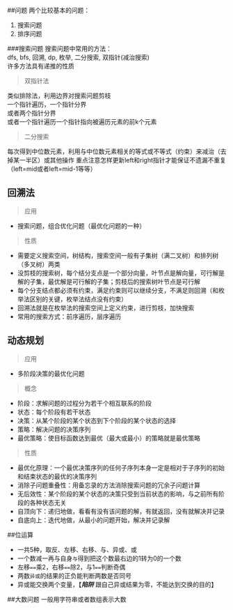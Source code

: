 ##问题
两个比较基本的问题：
1. 搜索问题
2. 排序问题

###搜索问题
搜索问题中常用的方法：  
dfs, bfs, 回溯, dp, 枚举, 二分搜索, 双指针(减治搜索)  
许多方法具有递推的性质

> 双指针法

类似排除法，利用边界对搜索问题剪枝  
一个指针遍历，一个指针分界  
或者两个指针分界  
或者一个指针遍历一个指针指向被遍历元素的前k个元素

> 二分搜索

每次得到中位数元素，利用与中位数元素相关的等式或不等式（约束）来减治（去掉某一半区）或其他操作
重点注意怎样更新left和right指针才能保证不遗漏不重复（left=mid或者left=mid-1等等）

## 回溯法
> 应用
- 搜索问题，组合优化问题（最优化问题的一种）
> 性质
- 需要定义搜索空间，树结构，搜索空间一般有子集树（满二叉树）和排列树（多叉树）两类
- 没剪枝的搜索树，每个结分支点是一个部分向量，叶节点是解向量，可行解是解的子集，最优解是可行解的子集；剪枝后的搜索树叶节点是可行解
- 每个分支结点都必须有约束，满足约束则可以继续分支，不满足则回溯（和枚举法区别的关键，枚举法结点没有约束）
- 回溯法就是在枚举法的搜索空间上定义约束，进行剪枝，加快搜索
- 常用的搜索方式：前序遍历，层序遍历

## 动态规划
> 应用
- 多阶段决策的最优化问题
> 概念
- 阶段：求解问题的过程分为若干个相互联系的阶段
- 状态：每个阶段有若干状态
- 决策：从某个阶段的某个状态到下个阶段的某个状态的选择
- 策略：解决问题的决策序列
- 最优策略：使目标函数达到最优（最大或最小）的策略就是最优策略
> 性质
- 最优化原理：一个最优决策序列的任何子序列本身一定是相对于子序列的初始和结束状态的最优的决策序列
- 消除子问题重叠性：用备忘录的方法消除搜索问题的冗余子问题计算
- 无后效性：某个阶段的某个状态的决策只受到当前状态的影响，与之前所有阶段的各种状态无关
- 自顶向下：递归地做，看看有没有该问题的解，有就返回，没有就解决并记录
- 自底向上：迭代地做，从最小的问题开始，解决并记录解

##位运算
- 一共5种，取反、左移、右移、与、异或、或
- 一个数减一再与自身`与`得到把这个数最右边的1转为0的一个数
- 左移`==`乘2，右移`==`除2，与1`==`判断奇偶
- 两数`异或`的结果的正负能判断两数是否同号
- 异或能交换两个变量，【***陷阱*** 跟自己异或结果为零，不能达到交换的目的】

##大数问题
一般用字符串或者数组表示大数
